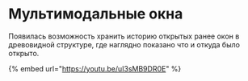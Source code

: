 # Мультимодальные окна

Появилась возможность хранить историю открытых ранее окон в древовидной структуре, где наглядно показано что и откуда было открыто.

{% embed url="https://youtu.be/uI3sMB9DR0E" %}
